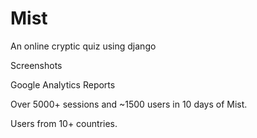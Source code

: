 # Mist
An online cryptic quiz using django

Screenshots

Google Analytics Reports

Over 5000+ sessions and ~1500 users in 10 days of Mist. 

Users from 10+ countries. 

